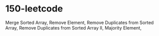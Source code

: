 # 150-leetcode

Merge Sorted Array, 
Remove Element, 
Remove Duplicates from Sorted Array, 
Remove Duplicates from Sorted Array II, 
Majority Element, 